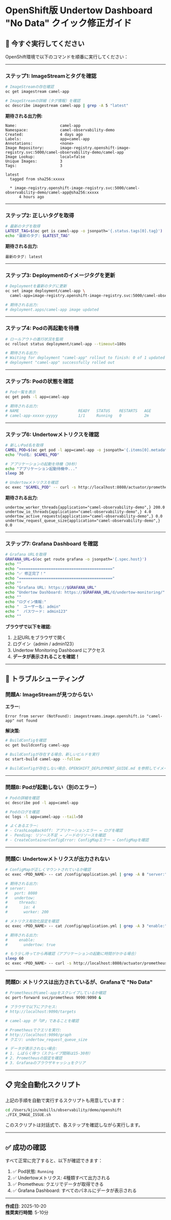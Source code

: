 # OpenShift版 Undertow Dashboard "No Data" クイック修正ガイド

## 🚀 **今すぐ実行してください**

OpenShift環境で以下のコマンドを順番に実行してください：

---

### **ステップ1: ImageStreamとタグを確認**

```bash
# ImageStreamの存在確認
oc get imagestream camel-app

# ImageStreamの詳細（タグ情報）を確認
oc describe imagestream camel-app | grep -A 5 "latest"
```

**期待される出力例:**
```
Name:                   camel-app
Namespace:              camel-observability-demo
Created:                4 days ago
Labels:                 app=camel-app
Annotations:            <none>
Image Repository:       image-registry.openshift-image-registry.svc:5000/camel-observability-demo/camel-app
Image Lookup:           local=false
Unique Images:          3
Tags:                   3

latest
  tagged from sha256:xxxxx
  
  * image-registry.openshift-image-registry.svc:5000/camel-observability-demo/camel-app@sha256:xxxxx
      4 hours ago
```

---

### **ステップ2: 正しいタグを取得**

```bash
# 最新のタグを取得
LATEST_TAG=$(oc get is camel-app -o jsonpath='{.status.tags[0].tag}')
echo "最新のタグ: $LATEST_TAG"
```

**期待される出力:**
```
最新のタグ: latest
```

---

### **ステップ3: Deploymentのイメージタグを更新**

```bash
# Deploymentを最新のタグに更新
oc set image deployment/camel-app \
  camel-app=image-registry.openshift-image-registry.svc:5000/camel-observability-demo/camel-app:$LATEST_TAG

# 期待される出力:
# deployment.apps/camel-app image updated
```

---

### **ステップ4: Podの再起動を待機**

```bash
# ロールアウトの進行状況を監視
oc rollout status deployment/camel-app --timeout=180s

# 期待される出力:
# Waiting for deployment "camel-app" rollout to finish: 0 of 1 updated replicas are available...
# deployment "camel-app" successfully rolled out
```

---

### **ステップ5: Podの状態を確認**

```bash
# Pod一覧を表示
oc get pods -l app=camel-app

# 期待される出力:
# NAME                          READY   STATUS    RESTARTS   AGE
# camel-app-xxxxx-yyyyy         1/1     Running   0          2m
```

---

### **ステップ6: Undertowメトリクスを確認**

```bash
# 新しいPod名を取得
CAMEL_POD=$(oc get pod -l app=camel-app -o jsonpath='{.items[0].metadata.name}')
echo "Pod名: $CAMEL_POD"

# アプリケーションの起動を待機（30秒）
echo "アプリケーション起動待機中..."
sleep 30

# Undertowメトリクスを確認
oc exec "$CAMEL_POD" -- curl -s http://localhost:8080/actuator/prometheus | grep "^undertow_"
```

**期待される出力:**
```
undertow_worker_threads{application="camel-observability-demo",} 200.0
undertow_io_threads{application="camel-observability-demo",} 4.0
undertow_active_requests{application="camel-observability-demo",} 0.0
undertow_request_queue_size{application="camel-observability-demo",} 0.0
```

---

### **ステップ7: Grafana Dashboard を確認**

```bash
# Grafana URLを取得
GRAFANA_URL=$(oc get route grafana -o jsonpath='{.spec.host}')
echo ""
echo "========================================="
echo "✅ 修正完了！"
echo "========================================="
echo ""
echo "Grafana URL: https://$GRAFANA_URL"
echo "Undertow Dashboard: https://$GRAFANA_URL/d/undertow-monitoring/"
echo ""
echo "ログイン情報:"
echo "  ユーザー名: admin"
echo "  パスワード: admin123"
echo ""
```

**ブラウザで以下を確認:**
1. 上記URLをブラウザで開く
2. ログイン（admin / admin123）
3. Undertow Monitoring Dashboard にアクセス
4. **データが表示されることを確認！**

---

## 🔧 **トラブルシューティング**

### 問題A: ImageStreamが見つからない

**エラー:**
```
Error from server (NotFound): imagestreams.image.openshift.io "camel-app" not found
```

**解決策:**
```bash
# BuildConfigを確認
oc get buildconfig camel-app

# BuildConfigが存在する場合、新しいビルドを実行
oc start-build camel-app --follow

# BuildConfigが存在しない場合、OPENSHIFT_DEPLOYMENT_GUIDE.md を参照してイメージをビルド
```

---

### 問題B: Podが起動しない（別のエラー）

```bash
# Podの詳細を確認
oc describe pod -l app=camel-app

# Podのログを確認
oc logs -l app=camel-app --tail=50

# よくあるエラー:
# - CrashLoopBackOff: アプリケーションエラー → ログを確認
# - Pending: リソース不足 → ノードのリソースを確認
# - CreateContainerConfigError: ConfigMapエラー → ConfigMapを確認
```

---

### 問題C: Undertowメトリクスが出力されない

```bash
# ConfigMapが正しくマウントされているか確認
oc exec <POD_NAME> -- cat /config/application.yml | grep -A 8 "server:"

# 期待される出力:
# server:
#   port: 8080
#   undertow:
#     threads:
#       io: 4
#       worker: 200

# メトリクス有効化設定を確認
oc exec <POD_NAME> -- cat /config/application.yml | grep -A 3 "enable:"

# 期待される出力:
#     enable:
#       undertow: true

# もう少し待ってから再確認（アプリケーションの起動に時間がかかる場合）
sleep 60
oc exec <POD_NAME> -- curl -s http://localhost:8080/actuator/prometheus | grep undertow
```

---

### 問題D: メトリクスは出力されているが、Grafanaで "No Data"

```bash
# Prometheusがcamel-appをスクレイプしているか確認
oc port-forward svc/prometheus 9090:9090 &

# ブラウザで以下にアクセス:
# http://localhost:9090/targets

# camel-app が「UP」であることを確認

# Prometheusでクエリを実行:
# http://localhost:9090/graph
# クエリ: undertow_request_queue_size

# データが表示されない場合:
# 1. しばらく待つ（スクレイプ間隔は15-30秒）
# 2. Prometheusの設定を確認
# 3. Grafanaのブラウザキャッシュをクリア
```

---

## 📋 **完全自動化スクリプト**

上記の手順を自動で実行するスクリプトも用意しています：

```bash
cd /Users/kjin/mobills/observability/demo/openshift
./FIX_IMAGE_ISSUE.sh
```

このスクリプトは対話式で、各ステップを確認しながら実行します。

---

## ✅ **成功の確認**

すべて正常に完了すると、以下が確認できます：

1. ✅ Pod状態: `Running`
2. ✅ Undertowメトリクス: 4種類すべて出力される
3. ✅ Prometheus: クエリでデータが取得できる
4. ✅ Grafana Dashboard: すべてのパネルにデータが表示される

---

**作成日**: 2025-10-20  
**推奨実行時間**: 5-10分


